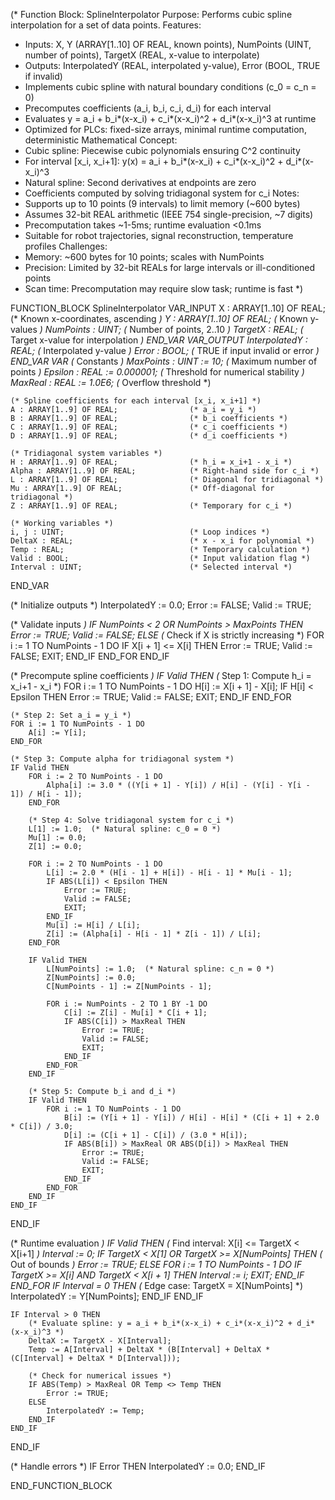 (* Function Block: SplineInterpolator
   Purpose: Performs cubic spline interpolation for a set of data points.
   Features:
   - Inputs: X, Y (ARRAY[1..10] OF REAL, known points), NumPoints (UINT, number of points),
            TargetX (REAL, x-value to interpolate)
   - Outputs: InterpolatedY (REAL, interpolated y-value), Error (BOOL, TRUE if invalid)
   - Implements cubic spline with natural boundary conditions (c_0 = c_n = 0)
   - Precomputes coefficients (a_i, b_i, c_i, d_i) for each interval
   - Evaluates y = a_i + b_i*(x-x_i) + c_i*(x-x_i)^2 + d_i*(x-x_i)^3 at runtime
   - Optimized for PLCs: fixed-size arrays, minimal runtime computation, deterministic
   Mathematical Concept:
   - Cubic spline: Piecewise cubic polynomials ensuring C^2 continuity
   - For interval [x_i, x_i+1]: y(x) = a_i + b_i*(x-x_i) + c_i*(x-x_i)^2 + d_i*(x-x_i)^3
   - Natural spline: Second derivatives at endpoints are zero
   - Coefficients computed by solving tridiagonal system for c_i
   Notes:
   - Supports up to 10 points (9 intervals) to limit memory (~600 bytes)
   - Assumes 32-bit REAL arithmetic (IEEE 754 single-precision, ~7 digits)
   - Precomputation takes ~1-5ms; runtime evaluation <0.1ms
   - Suitable for robot trajectories, signal reconstruction, temperature profiles
   Challenges:
   - Memory: ~600 bytes for 10 points; scales with NumPoints
   - Precision: Limited by 32-bit REALs for large intervals or ill-conditioned points
   - Scan time: Precomputation may require slow task; runtime is fast
*)

FUNCTION_BLOCK SplineInterpolator
VAR_INPUT
    X : ARRAY[1..10] OF REAL;               (* Known x-coordinates, ascending *)
    Y : ARRAY[1..10] OF REAL;               (* Known y-values *)
    NumPoints : UINT;                       (* Number of points, 2..10 *)
    TargetX : REAL;                         (* Target x-value for interpolation *)
END_VAR
VAR_OUTPUT
    InterpolatedY : REAL;                   (* Interpolated y-value *)
    Error : BOOL;                           (* TRUE if input invalid or error *)
END_VAR
VAR
    (* Constants *)
    MaxPoints : UINT := 10;                 (* Maximum number of points *)
    Epsilon : REAL := 0.000001;             (* Threshold for numerical stability *)
    MaxReal : REAL := 1.0E6;                (* Overflow threshold *)
    
    (* Spline coefficients for each interval [x_i, x_i+1] *)
    A : ARRAY[1..9] OF REAL;                (* a_i = y_i *)
    B : ARRAY[1..9] OF REAL;                (* b_i coefficients *)
    C : ARRAY[1..9] OF REAL;                (* c_i coefficients *)
    D : ARRAY[1..9] OF REAL;                (* d_i coefficients *)
    
    (* Tridiagonal system variables *)
    H : ARRAY[1..9] OF REAL;                (* h_i = x_i+1 - x_i *)
    Alpha : ARRAY[1..9] OF REAL;            (* Right-hand side for c_i *)
    L : ARRAY[1..9] OF REAL;                (* Diagonal for tridiagonal *)
    Mu : ARRAY[1..9] OF REAL;               (* Off-diagonal for tridiagonal *)
    Z : ARRAY[1..9] OF REAL;                (* Temporary for c_i *)
    
    (* Working variables *)
    i, j : UINT;                            (* Loop indices *)
    DeltaX : REAL;                          (* x - x_i for polynomial *)
    Temp : REAL;                            (* Temporary calculation *)
    Valid : BOOL;                           (* Input validation flag *)
    Interval : UINT;                        (* Selected interval *)
END_VAR

(* Initialize outputs *)
InterpolatedY := 0.0;
Error := FALSE;
Valid := TRUE;

(* Validate inputs *)
IF NumPoints < 2 OR NumPoints > MaxPoints THEN
    Error := TRUE;
    Valid := FALSE;
ELSE
    (* Check if X is strictly increasing *)
    FOR i := 1 TO NumPoints - 1 DO
        IF X[i + 1] <= X[i] THEN
            Error := TRUE;
            Valid := FALSE;
            EXIT;
        END_IF
    END_FOR
END_IF

(* Precompute spline coefficients *)
IF Valid THEN
    (* Step 1: Compute h_i = x_i+1 - x_i *)
    FOR i := 1 TO NumPoints - 1 DO
        H[i] := X[i + 1] - X[i];
        IF H[i] < Epsilon THEN
            Error := TRUE;
            Valid := FALSE;
            EXIT;
        END_IF
    END_FOR
    
    (* Step 2: Set a_i = y_i *)
    FOR i := 1 TO NumPoints - 1 DO
        A[i] := Y[i];
    END_FOR
    
    (* Step 3: Compute alpha for tridiagonal system *)
    IF Valid THEN
        FOR i := 2 TO NumPoints - 1 DO
            Alpha[i] := 3.0 * ((Y[i + 1] - Y[i]) / H[i] - (Y[i] - Y[i - 1]) / H[i - 1]);
        END_FOR
        
        (* Step 4: Solve tridiagonal system for c_i *)
        L[1] := 1.0;  (* Natural spline: c_0 = 0 *)
        Mu[1] := 0.0;
        Z[1] := 0.0;
        
        FOR i := 2 TO NumPoints - 1 DO
            L[i] := 2.0 * (H[i - 1] + H[i]) - H[i - 1] * Mu[i - 1];
            IF ABS(L[i]) < Epsilon THEN
                Error := TRUE;
                Valid := FALSE;
                EXIT;
            END_IF
            Mu[i] := H[i] / L[i];
            Z[i] := (Alpha[i] - H[i - 1] * Z[i - 1]) / L[i];
        END_FOR
        
        IF Valid THEN
            L[NumPoints] := 1.0;  (* Natural spline: c_n = 0 *)
            Z[NumPoints] := 0.0;
            C[NumPoints - 1] := Z[NumPoints - 1];
            
            FOR i := NumPoints - 2 TO 1 BY -1 DO
                C[i] := Z[i] - Mu[i] * C[i + 1];
                IF ABS(C[i]) > MaxReal THEN
                    Error := TRUE;
                    Valid := FALSE;
                    EXIT;
                END_IF
            END_FOR
        END_IF
        
        (* Step 5: Compute b_i and d_i *)
        IF Valid THEN
            FOR i := 1 TO NumPoints - 1 DO
                B[i] := (Y[i + 1] - Y[i]) / H[i] - H[i] * (C[i + 1] + 2.0 * C[i]) / 3.0;
                D[i] := (C[i + 1] - C[i]) / (3.0 * H[i]);
                IF ABS(B[i]) > MaxReal OR ABS(D[i]) > MaxReal THEN
                    Error := TRUE;
                    Valid := FALSE;
                    EXIT;
                END_IF
            END_FOR
        END_IF
    END_IF
END_IF

(* Runtime evaluation *)
IF Valid THEN
    (* Find interval: X[i] <= TargetX < X[i+1] *)
    Interval := 0;
    IF TargetX < X[1] OR TargetX >= X[NumPoints] THEN
        (* Out of bounds *)
        Error := TRUE;
    ELSE
        FOR i := 1 TO NumPoints - 1 DO
            IF TargetX >= X[i] AND TargetX < X[i + 1] THEN
                Interval := i;
                EXIT;
            END_IF
        END_FOR
        IF Interval = 0 THEN
            (* Edge case: TargetX = X[NumPoints] *)
            InterpolatedY := Y[NumPoints];
        END_IF
    END_IF
    
    IF Interval > 0 THEN
        (* Evaluate spline: y = a_i + b_i*(x-x_i) + c_i*(x-x_i)^2 + d_i*(x-x_i)^3 *)
        DeltaX := TargetX - X[Interval];
        Temp := A[Interval] + DeltaX * (B[Interval] + DeltaX * (C[Interval] + DeltaX * D[Interval]));
        
        (* Check for numerical issues *)
        IF ABS(Temp) > MaxReal OR Temp <> Temp THEN
            Error := TRUE;
        ELSE
            InterpolatedY := Temp;
        END_IF
    END_IF
END_IF

(* Handle errors *)
IF Error THEN
    InterpolatedY := 0.0;
END_IF

END_FUNCTION_BLOCK
